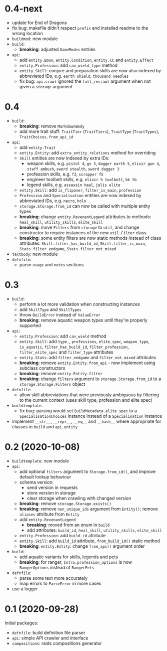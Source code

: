 # 0.4-next

- update for End of Dragons
- fix bug: makefile didn't respect `prefix` and installed readme to the wrong
  location
- `buildmod`: new module
- `build`:
    - **breaking**: adjusted `GameModes` entries
- `api`:
    - add `entity.Boon`, `entity.Condition`, `entity.CC` and `entity.Effect`
    - `entity.Profession`: add `can_wield_type` method
    - `entity.Skill`: conjure and preparation skills are now also indexed by
      abbreviated IDs, e.g. `earth shield`, `thousand needles`
    - fix bug: `api.crawl` ignored the `full_recrawl` argument when not given a
      `storage` argument

# 0.4

- `build`:
    - **breaking**: remove `MarkdownBody`
    - add more trait stuff: `TraitTier` (`TraitTiers`), `TraitType`
      (`TraitTypes`), `TraitChoices.from_api_id`
- `api`:
    - add `entity.Trait`
    - `entity.Entity`: add `extra_entity_relations` method for overriding
    - `Skill` entities are now indexed by extra IDs:
        - weapon skills, e.g. `pistol 4`, `gs 3`, `dagger earth 5`,
          `elixir gun 4`, `staff ambush`, `sword stealth`, `sword dagger 3`
        - profession skills, e.g. `f3`, `scrapper f5`
        - engineer toolbelt skills, e.g. `elixir h toolbelt`, `bk tb`
        - legend skills, e.g. `assassin heal`, `jalis elite`
    - `entity.Skill`: add `is_flipover`, `filter_is_main`, `profession`
    - `Profession` and `Specialisation` entities are now indexed by abbreviated
      IDs, e.g. `necro`, `holo`
    - `storage.Storage.from_id` can now be called with multiple entity types
    - **breaking**: change `entity.RevenantLegend` attributes to methods:
      `heal_skill`, `utility_skills`, `elite_skill`
    - **breaking**: move `Filters` from `storage` to `util`, and change
      constructor to require instances of the new `util.Filter` class
    - **breaking**: some entity filters are now static methods instead of class
      attributes: `Skill.filter_has_build_id`, `Skill.filter_is_main`,
      `Stats.filter_endgame`, `Stats.filter_not_mixed`
- `textbody`: new module
- `defnfile`:
    - parse `usage` and `notes` sections

# 0.3

- `build`:
    - perform a lot more validation when constructing instances
    - add `SkillType` and `SkillTypes`
    - throw `BuildError` instead of `ValueError`
    - **breaking**: remove aquatic weapon types until they're properly supported
- `api`:
    - `entity.Profession`: add `can_wield` method
    - `entity.Skill`: add `type_`, `professions`, `elite_spec`, `weapon_type`,
      `is_aquatic`, `filter_has_build_id`, `filter_profession`,
      `filter_elite_spec` and `filter_type` attributes
    - `entity.Stats`: add `filter_endgame` and `filter_not_mixed` attributes
    - **breaking**: remove `entity.Entity.from_api` - now implement using
      subclass constructors
    - **breaking**: remove `entity.Entity.filter`
    - **breaking**: change `filters` argument to `storage.Storage.from_id` to a
      `storage.Storage.Filters` object
- `defnfile`:
    - allow skill abbreviations that were previously ambiguous by filtering to
      the current context (uses skill type, profession and elite spec)
- `buildtemplate`:
    - fix bug: parsing would set `BuildMetadata.elite_spec` to a
      `SpecialisationChoices` instance instead of a `Specialisation` instance
- implement `__str__`, `__repr__`, `__eq__` and `__hash__` where appropriate for
  classes in `build` and `api.entity`

# 0.2 (2020-10-08)

- `buildtemplate`: new module
- `api`:
    - add optional `filters` argument to `Storage.from_id()`, and improve
      default lookup behaviour
    - schema version:
        - send version in requests
        - store version in storage
        - clear storage when crawling with changed version
    - **breaking**: remove `storage.Storage.exists()`
    - **breaking**: remove `non_unique_ids` argument from `Entity()`; remove
      `aliases` attribute from `Entity`
    - add `entity.RevenantLegend`
        - **breaking**: moved from an enum in `build`
        - add attributes: `build_id`, `heal_skill`, `utility_skills`,
          `elite_skill`
    - `entity.Profession`: add `build_id` attribute
    - `entity.Skill`: add `build_id` attribute, `from_build_id()` static method
    - **breaking**: `entity.Entity`: change `from_api()` argument order
- `build`:
    - add aquatic variants for skills, legends and pets
    - **breaking**: for ranger, `Intro.profession_options` is now
      `RangerOptions` instead of `RangerPets`
- `defnfile`:
    - parse some text more accurately
    - map errors to `ParseError` in more cases
- use a logger

# 0.1 (2020-09-28)

Initial packages:
- `defnfile`: build definition file parser
- `api`: simple API crawler and interface
- `compositions`: raids compositions generator
